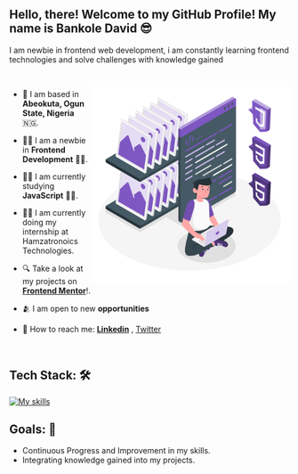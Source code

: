 <h2>Hello, there! Welcome to my GitHub Profile! My name is Bankole David 😎</h2>
<p align="left"> I am newbie in frontend web development, i am constantly learning frontend technologies and solve challenges with knowledge gained</p>

<br>
<img align="right" alt="GIF" src="https://github.com/BANKOLEDO/BANKOLEDO/blob/main/Tech%20Stack.gif" width="360px" />

-  📍 I am based in **Abeokuta, Ogun State, Nigeria** 🇳🇬.

-  🧑‍💻 I am a newbie in **Frontend Development** 🧑‍💻.

-  🧑‍💻 I am currently studying **JavaScript** 🧑‍💻.

-  👨‍💼 I am currently doing my internship at Hamzatronoics Technologies.

-  🔍 Take a look at my projects on [**Frontend Mentor**](Https://www.frontendmentor.io/profile/BANKOLEDO)!.

-  🫂  I am open to new **opportunities**

-  🛜  How to reach me: <a href="https://www.linkedin.com/in/bankole-david-oladipupo-870b60214/">**Linkedin**</a> , <a href="https://x.com/bankydavid12">Twitter</a>

<br>

<h2> Tech Stack: 🛠️</H2>

[![My skills](https://skillicons.dev/icons?i=html,css,js,git,github,markdown&theme=light&perline=15)](https://skillicons.dev)


## Goals: 💫

- Continuous Progress and Improvement in my skills.
- Integrating knowledge gained into my projects.

